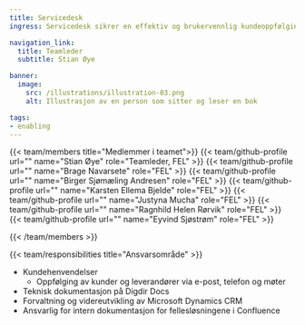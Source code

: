 ```yaml
---
title: Servicedesk
ingress: Servicedesk sikrer en effektiv og brukervennlig kundeoppfølging for alle våre fellesløsninger. Teamet er ansvarlig for onboarding av alle nye kunder og er hovedkontaktpunktet ut mot kunder og leverandører som har tatt i bruk løsningene.

navigation_link:
  title: Teamleder
  subtitle: Stian Øye

banner:
  image:
    src: /illustrations/illustration-03.png
    alt: Illustrasjon av en person som sitter og leser en bok

tags:
- enabling
---
```


{{< team/members title="Medlemmer i teamet">}}
{{< team/github-profile url="" name="Stian Øye" role="Teamleder, FEL" >}}
{{< team/github-profile url="" name="Brage Navarsete" role="FEL" >}}
{{< team/github-profile url="" name="Birger Sjømæling Andresen" role="FEL" >}}
{{< team/github-profile url="" name="Karsten Ellema Bjelde" role="FEL" >}}
{{< team/github-profile url="" name="Justyna Mucha" role="FEL" >}}
{{< team/github-profile url="" name="Ragnhild Helen Rørvik" role="FEL" >}}
{{< team/github-profile url="" name="Eyvind Sjøstrøm" role="FEL" >}}


{{< /team/members >}}

{{< team/responsibilities title="Ansvarsområde" >}}

- Kundehenvendelser
    - Oppfølging av kunder og leverandører via e-post, telefon og møter
- Teknisk dokumentasjon på Digdir Docs
- Forvaltning og videreutvikling av Microsoft Dynamics CRM
- Ansvarlig for intern dokumentasjon for fellesløsningene i Confluence

